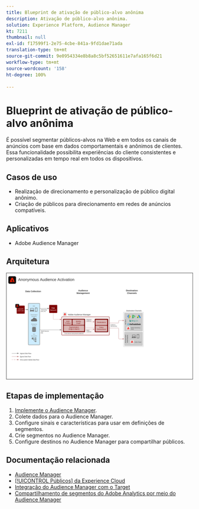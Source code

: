 ```yaml
---
title: Blueprint de ativação de público-alvo anônima
description: Ativação de público-alvo anônima.
solution: Experience Platform, Audience Manager
kt: 7211
thumbnail: null
exl-id: f17599f1-2e75-4cbe-841a-9fd1dae71ada
translation-type: tm+mt
source-git-commit: 9e0954334e8b8a8c5bf52651611e7afa165f6d21
workflow-type: tm+mt
source-wordcount: '158'
ht-degree: 100%

---
```


# Blueprint de ativação de público-alvo anônima

É possível segmentar públicos-alvos na Web e em todos os canais de anúncios com base em dados comportamentais e anônimos de clientes. Essa funcionalidade possibilita experiências do cliente consistentes e personalizadas em tempo real em todos os dispositivos.

## Casos de uso

* Realização de direcionamento e personalização de público digital anônimo.
* Criação de públicos para direcionamento em redes de anúncios compatíveis.

## Aplicativos

* Adobe Audience Manager

## Arquitetura

<img src="assets/anonymous_activation.svg" alt="Arquitetura de referência para o blueprint de ativação de público-alvo anônima" style="border:1px solid #4a4a4a" />

## Etapas de implementação

<!-- These steps should link to help. -->

1. [Implemente o Audience Manager](https://experienceleague.corp.adobe.com/docs/audience-manager/user-guide/implementation-integration-guides/implement-audience-manager.html?lang=en#implementation-integration-guides).
1. Colete dados para o Audience Manager.
1. Configure sinais e características para usar em definições de segmentos.
1. Crie segmentos no Audience Manager.
1. Configure destinos no Audience Manager para compartilhar públicos.

## Documentação relacionada

* [Audience Manager](https://experienceleague.adobe.com/docs/audience-manager.html?lang=pt-BR)
* [[!UICONTROL Públicos] da Experience Cloud](https://experienceleague.adobe.com/docs/core-services/interface/audiences/audience-library.html?lang=pt-BR)
* [Integração do Audience Manager com o Target](https://experienceleague.adobe.com/docs/audience-manager/user-guide/implementation-integration-guides/integration-other-solutions/aam-target-integration.html?lang=pt-BR)
* [Compartilhamento de segmentos do Adobe Analytics por meio do Audience Manager](https://experienceleague.adobe.com/docs/analytics/components/segmentation/segmentation-workflow/seg-publish.html?lang=pt-BR)
